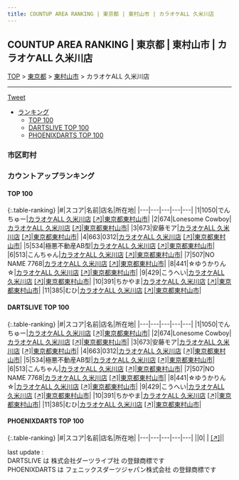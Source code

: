```yaml
---
title: COUNTUP AREA RANKING | 東京都 | 東村山市 | カラオケALL 久米川店
---
```

## COUNTUP AREA RANKING | 東京都 | 東村山市 | カラオケALL 久米川店

[TOP](/darts/rank/) > [東京都](/darts/rank/東京都/) > [東村山市](/darts/rank/東京都/東村山市/) > カラオケALL 久米川店

___

<a href="https://twitter.com/share?ref_src=twsrc%5Etfw" data-text="COUNTUP AREA RANKING | 東京都東村山市カラオケALL 久米川店" class="twitter-share-button" data-hashtags="DARTSLIVE,PHOENIXDARTS,darts,ダーツ" data-show-count="false">Tweet</a>

* [ランキング](#カウントアップランキング)
    * [TOP 100](#top-100)
    * [DARTSLIVE TOP 100](#dartslive-top-100)
    * [PHOENIXDARTS TOP 100](#phoenixdarts-top-100)

### 市区町村

<ul>

</ul>

### カウントアップランキング

#### TOP 100



{:.table-ranking}
|#|スコア|名前|店名|所在地|
|---|---|---|---|---|
|1|1050|<span class="rank-name-dl">でんちゅー</span>|<a href="/darts/rank/shops/23f5b9644b12db3828032249b44395af.html">カラオケALL 久米川店</a> <a href="https://search.dartslive.com/jp/shop/23f5b9644b12db3828032249b44395af">[↗]</a>|<a href="/darts/rank/東京都/東村山市">東京都東村山市</a>|
|2|674|<span class="rank-name-dl">Lonesome Cowboy</span>|<a href="/darts/rank/shops/23f5b9644b12db3828032249b44395af.html">カラオケALL 久米川店</a> <a href="https://search.dartslive.com/jp/shop/23f5b9644b12db3828032249b44395af">[↗]</a>|<a href="/darts/rank/東京都/東村山市">東京都東村山市</a>|
|3|673|<span class="rank-name-dl">安藤モア</span>|<a href="/darts/rank/shops/23f5b9644b12db3828032249b44395af.html">カラオケALL 久米川店</a> <a href="https://search.dartslive.com/jp/shop/23f5b9644b12db3828032249b44395af">[↗]</a>|<a href="/darts/rank/東京都/東村山市">東京都東村山市</a>|
|4|663|<span class="rank-name-dl">0312</span>|<a href="/darts/rank/shops/23f5b9644b12db3828032249b44395af.html">カラオケALL 久米川店</a> <a href="https://search.dartslive.com/jp/shop/23f5b9644b12db3828032249b44395af">[↗]</a>|<a href="/darts/rank/東京都/東村山市">東京都東村山市</a>|
|5|534|<span class="rank-name-dl">極悪不動産AB型</span>|<a href="/darts/rank/shops/23f5b9644b12db3828032249b44395af.html">カラオケALL 久米川店</a> <a href="https://search.dartslive.com/jp/shop/23f5b9644b12db3828032249b44395af">[↗]</a>|<a href="/darts/rank/東京都/東村山市">東京都東村山市</a>|
|6|513|<span class="rank-name-dl">こんちゃん</span>|<a href="/darts/rank/shops/23f5b9644b12db3828032249b44395af.html">カラオケALL 久米川店</a> <a href="https://search.dartslive.com/jp/shop/23f5b9644b12db3828032249b44395af">[↗]</a>|<a href="/darts/rank/東京都/東村山市">東京都東村山市</a>|
|7|507|<span class="rank-name-dl">NO NAME 7768</span>|<a href="/darts/rank/shops/23f5b9644b12db3828032249b44395af.html">カラオケALL 久米川店</a> <a href="https://search.dartslive.com/jp/shop/23f5b9644b12db3828032249b44395af">[↗]</a>|<a href="/darts/rank/東京都/東村山市">東京都東村山市</a>|
|8|441|<span class="rank-name-dl">☆ゆうかりん☆</span>|<a href="/darts/rank/shops/23f5b9644b12db3828032249b44395af.html">カラオケALL 久米川店</a> <a href="https://search.dartslive.com/jp/shop/23f5b9644b12db3828032249b44395af">[↗]</a>|<a href="/darts/rank/東京都/東村山市">東京都東村山市</a>|
|9|429|<span class="rank-name-dl">こうへい</span>|<a href="/darts/rank/shops/23f5b9644b12db3828032249b44395af.html">カラオケALL 久米川店</a> <a href="https://search.dartslive.com/jp/shop/23f5b9644b12db3828032249b44395af">[↗]</a>|<a href="/darts/rank/東京都/東村山市">東京都東村山市</a>|
|10|391|<span class="rank-name-dl">ちかやま</span>|<a href="/darts/rank/shops/23f5b9644b12db3828032249b44395af.html">カラオケALL 久米川店</a> <a href="https://search.dartslive.com/jp/shop/23f5b9644b12db3828032249b44395af">[↗]</a>|<a href="/darts/rank/東京都/東村山市">東京都東村山市</a>|
|11|385|<span class="rank-name-dl">むひ</span>|<a href="/darts/rank/shops/23f5b9644b12db3828032249b44395af.html">カラオケALL 久米川店</a> <a href="https://search.dartslive.com/jp/shop/23f5b9644b12db3828032249b44395af">[↗]</a>|<a href="/darts/rank/東京都/東村山市">東京都東村山市</a>|


#### DARTSLIVE TOP 100



{:.table-ranking}
|#|スコア|名前|店名|所在地|
|---|---|---|---|---|
|1|1050|<span class="rank-name-dl">でんちゅー</span>|<a href="/darts/rank/shops/23f5b9644b12db3828032249b44395af.html">カラオケALL 久米川店</a> <a href="https://search.dartslive.com/jp/shop/23f5b9644b12db3828032249b44395af">[↗]</a>|<a href="/darts/rank/東京都/東村山市">東京都東村山市</a>|
|2|674|<span class="rank-name-dl">Lonesome Cowboy</span>|<a href="/darts/rank/shops/23f5b9644b12db3828032249b44395af.html">カラオケALL 久米川店</a> <a href="https://search.dartslive.com/jp/shop/23f5b9644b12db3828032249b44395af">[↗]</a>|<a href="/darts/rank/東京都/東村山市">東京都東村山市</a>|
|3|673|<span class="rank-name-dl">安藤モア</span>|<a href="/darts/rank/shops/23f5b9644b12db3828032249b44395af.html">カラオケALL 久米川店</a> <a href="https://search.dartslive.com/jp/shop/23f5b9644b12db3828032249b44395af">[↗]</a>|<a href="/darts/rank/東京都/東村山市">東京都東村山市</a>|
|4|663|<span class="rank-name-dl">0312</span>|<a href="/darts/rank/shops/23f5b9644b12db3828032249b44395af.html">カラオケALL 久米川店</a> <a href="https://search.dartslive.com/jp/shop/23f5b9644b12db3828032249b44395af">[↗]</a>|<a href="/darts/rank/東京都/東村山市">東京都東村山市</a>|
|5|534|<span class="rank-name-dl">極悪不動産AB型</span>|<a href="/darts/rank/shops/23f5b9644b12db3828032249b44395af.html">カラオケALL 久米川店</a> <a href="https://search.dartslive.com/jp/shop/23f5b9644b12db3828032249b44395af">[↗]</a>|<a href="/darts/rank/東京都/東村山市">東京都東村山市</a>|
|6|513|<span class="rank-name-dl">こんちゃん</span>|<a href="/darts/rank/shops/23f5b9644b12db3828032249b44395af.html">カラオケALL 久米川店</a> <a href="https://search.dartslive.com/jp/shop/23f5b9644b12db3828032249b44395af">[↗]</a>|<a href="/darts/rank/東京都/東村山市">東京都東村山市</a>|
|7|507|<span class="rank-name-dl">NO NAME 7768</span>|<a href="/darts/rank/shops/23f5b9644b12db3828032249b44395af.html">カラオケALL 久米川店</a> <a href="https://search.dartslive.com/jp/shop/23f5b9644b12db3828032249b44395af">[↗]</a>|<a href="/darts/rank/東京都/東村山市">東京都東村山市</a>|
|8|441|<span class="rank-name-dl">☆ゆうかりん☆</span>|<a href="/darts/rank/shops/23f5b9644b12db3828032249b44395af.html">カラオケALL 久米川店</a> <a href="https://search.dartslive.com/jp/shop/23f5b9644b12db3828032249b44395af">[↗]</a>|<a href="/darts/rank/東京都/東村山市">東京都東村山市</a>|
|9|429|<span class="rank-name-dl">こうへい</span>|<a href="/darts/rank/shops/23f5b9644b12db3828032249b44395af.html">カラオケALL 久米川店</a> <a href="https://search.dartslive.com/jp/shop/23f5b9644b12db3828032249b44395af">[↗]</a>|<a href="/darts/rank/東京都/東村山市">東京都東村山市</a>|
|10|391|<span class="rank-name-dl">ちかやま</span>|<a href="/darts/rank/shops/23f5b9644b12db3828032249b44395af.html">カラオケALL 久米川店</a> <a href="https://search.dartslive.com/jp/shop/23f5b9644b12db3828032249b44395af">[↗]</a>|<a href="/darts/rank/東京都/東村山市">東京都東村山市</a>|
|11|385|<span class="rank-name-dl">むひ</span>|<a href="/darts/rank/shops/23f5b9644b12db3828032249b44395af.html">カラオケALL 久米川店</a> <a href="https://search.dartslive.com/jp/shop/23f5b9644b12db3828032249b44395af">[↗]</a>|<a href="/darts/rank/東京都/東村山市">東京都東村山市</a>|


#### PHOENIXDARTS TOP 100



{:.table-ranking}
|#|スコア|名前|店名|所在地|
|---|---|---|---|---|
||0|<span class="rank-name-dl"> </span>|<a href="/darts/rank/shops/.html"></a> <a href="">[↗]</a>|<a href="/darts/rank//"></a>|


<div class="footer border-top border-gray-light mt-5 pt-3 text-right text-gray">
    last update : <span style="font-weight: italic" id="foot_last_modified"></span><br />
    DARTSLIVE は 株式会社ダーツライブ社 の登録商標です<br />
    PHOENIXDARTS は フェニックスダーツジャパン株式会社 の登録商標です<br />
</div>

<script src="https://cdnjs.cloudflare.com/ajax/libs/jquery.tablesorter/2.31.3/js/jquery.tablesorter.min.js" integrity="sha512-qzgd5cYSZcosqpzpn7zF2ZId8f/8CHmFKZ8j7mU4OUXTNRd5g+ZHBPsgKEwoqxCtdQvExE5LprwwPAgoicguNg==" crossorigin="anonymous" referrerpolicy="no-referrer"></script>
<link rel="stylesheet" href="https://cdnjs.cloudflare.com/ajax/libs/jquery.tablesorter/2.31.3/css/theme.default.min.css" integrity="sha512-wghhOJkjQX0Lh3NSWvNKeZ0ZpNn+SPVXX1Qyc9OCaogADktxrBiBdKGDoqVUOyhStvMBmJQ8ZdMHiR3wuEq8+w==" crossorigin="anonymous" referrerpolicy="no-referrer" />
<script>
$(function() {
    $(".table-ranking").tablesorter({sortList:[[0, 0]]});
    $("#foot_last_modified").text(formatDate(new Date(document.lastModified), 'yyyy-MM-dd HH:mm:ss'));
});
</script>

<script async src="https://platform.twitter.com/widgets.js" charset="utf-8"></script>
